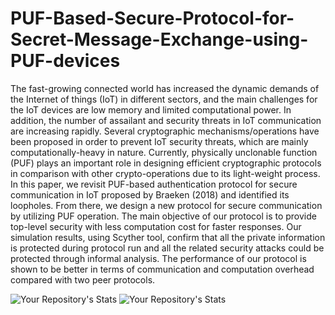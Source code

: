 # PUF-Based-Secure-Protocol-for-Secret-Message-Exchange-using-PUF-devices
The fast-growing connected world has increased the dynamic demands of the 
Internet of things (IoT) in different sectors, and the main challenges for 
the IoT devices are low memory and limited computational power. In addition, 
the number of assailant and security threats in IoT communication are
increasing rapidly. Several cryptographic mechanisms/operations have been
proposed in order to prevent IoT security threats, which are mainly 
computationally-heavy in nature. Currently, physically unclonable function
(PUF) plays an important role in designing efficient cryptographic protocols 
in comparison with other crypto-operations due to its light-weight process. 
In this paper, we revisit PUF-based authentication protocol for secure 
communication in IoT proposed by Braeken (2018) and identified its loopholes. 
From there, we design a new protocol for secure communication by utilizing 
PUF operation. The main objective of our protocol is to provide top-level
security with less computation cost for faster responses. Our simulation 
results, using Scyther tool, confirm that all the private information is 
protected during protocol run and all the related security attacks could be 
protected through informal analysis. The performance of our protocol is shown 
to be better in terms of communication and computation overhead compared
with two peer protocols.

![Your Repository's Stats](https://github-readme-stats.vercel.app/api/top-langs/?username=priyankamall&theme=blue-green)
![Your Repository's Stats](https://github-readme-stats.vercel.app/api?username=priyankamall&show_icons=true)
